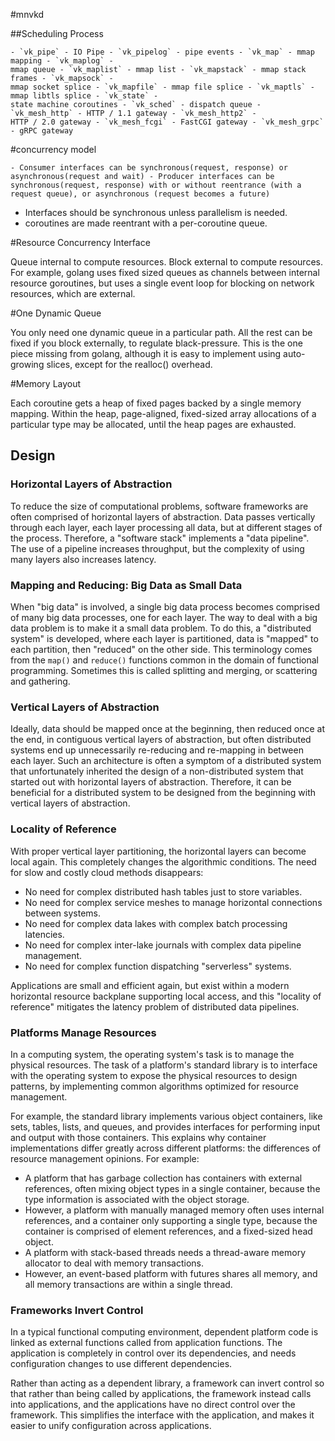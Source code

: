 #mnvkd

##Scheduling Process

	- `vk_pipe` - IO Pipe - `vk_pipelog` - pipe events - `vk_map` - mmap mapping - `vk_maplog` -
	mmap queue - `vk_maplist` - mmap list - `vk_mapstack` - mmap stack frames - `vk_mapsock` -
	mmap socket splice - `vk_mapfile` - mmap file splice - `vk_maptls` - mmap libtls splice - `vk_state` -
	state machine coroutines - `vk_sched` - dispatch queue - `vk_mesh_http` - HTTP / 1.1 gateway - `vk_mesh_http2` -
	HTTP / 2.0 gateway - `vk_mesh_fcgi` - FastCGI gateway - `vk_mesh_grpc` - gRPC gateway

#concurrency model

	- Consumer interfaces can be synchronous(request, response) or
    asynchronous(request and wait) - Producer interfaces can be synchronous(request, response) with or without reentrance (with a request queue), or asynchronous (request becomes a future)
- Interfaces should be synchronous unless parallelism is needed.
- coroutines are made reentrant with a per-coroutine queue.

#Resource Concurrency Interface

Queue internal to compute resources. Block external to compute resources. For example, golang uses fixed sized queues as channels between internal resource goroutines, but uses a single event loop for blocking on network resources, which are external.

#One Dynamic Queue

You only need one dynamic queue in a particular path. All the rest can be fixed if you block externally, to regulate black-pressure. This is the one piece missing from golang, although it is easy to implement using auto-growing slices, except for the realloc() overhead.

#Memory Layout

Each coroutine gets a heap of fixed pages backed by a single memory mapping. Within the heap, page-aligned, fixed-sized array allocations of a particular type may be allocated, until the heap pages are exhausted. 




## Design

### Horizontal Layers of Abstraction
To reduce the size of computational problems, software frameworks are often comprised of horizontal layers of abstraction. Data passes vertically through each layer, each layer processing all data, but at different stages of the process. Therefore, a "software stack" implements a "data pipeline". The use of a pipeline increases throughput, but the complexity of using many layers also increases latency.

### Mapping and Reducing: Big Data as Small Data
When "big data" is involved, a single big data process becomes comprised of many big data processes, one for each layer. The way to deal with a big data problem is to make it a small data problem. To do this, a "distributed system" is developed, where each layer is partitioned, data is "mapped" to each partition, then "reduced" on the other side. This terminology comes from the `map()` and `reduce()` functions common in the domain of functional programming. Sometimes this is called splitting and merging, or scattering and gathering. 

### Vertical Layers of Abstraction
Ideally, data should be mapped once at the beginning, then reduced once at the end, in contiguous vertical layers of abstraction, but often distributed systems end up unnecessarily re-reducing and re-mapping in between each layer. Such an architecture is often a symptom of a distributed system that unfortunately inherited the design of a non-distributed system that started out with horizontal layers of abstraction. Therefore, it can be beneficial for a distributed system to be designed from the beginning with vertical layers of abstraction. 

### Locality of Reference
With proper vertical layer partitioning, the horizontal layers can become local again. This completely changes the algorithmic conditions. The need for slow and costly cloud methods disappears:
  - No need for complex distributed hash tables just to store variables.
  - No need for complex service meshes to manage horizontal connections between systems.
  - No need for complex data lakes with complex batch processing latencies. 
  - No need for complex inter-lake journals with complex data pipeline management. 
  - No need for complex function dispatching "serverless" systems. 

Applications are small and efficient again, but exist within a modern horizontal resource backplane supporting local access, and this "locality of reference" mitigates the latency problem of distributed data pipelines.

### Platforms Manage Resources
In a computing system, the operating system's task is to manage the physical resources. The task of a platform's standard library is to interface with the operating system to expose the physical resources to design patterns, by implementing common algorithms optimized for resource management.

For example, the standard library implements various object containers, like sets, tables, lists, and queues, and provides interfaces for performing input and output with those containers. This explains why container implementations differ greatly across different platforms: the differences of resource management opinions. For example:
 - A platform that has garbage collection has containers with external references, often mixing object types in a single container, because the type information is associated with the object storage.
 - However, a platform with manually managed memory often uses internal references, and a container only supporting a single type, because the container is comprised of element references, and a fixed-sized head object.
 - A platform with stack-based threads needs a thread-aware memory allocator to deal with memory transactions.
 - However, an event-based platform with futures shares all memory, and all memory transactions are within a single thread.

### Frameworks Invert Control
In a typical functional computing environment, dependent platform code is linked as external functions called from application functions. The application is completely in control over its dependencies, and needs configuration changes to use different dependencies.

Rather than acting as a dependent library, a framework can invert control so that rather than being called by applications, the framework instead calls into applications, and the applications have no direct control over the framework. This simplifies the interface with the application, and makes it easier to unify configuration across applications.
